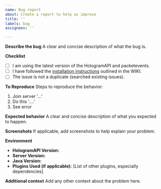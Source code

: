 ```yaml
---
name: Bug report
about: Create a report to help us improve
title: ''
labels: bug
assignees: ''

---
```


**Describe the bug**
A clear and concise description of what the bug is.

**Checklist**
- [ ] I am using the latest version of the HologramAPI and packetevents.
- [ ] I have followed the [installation instructions](https://github.com/max1mde/HologramLib/wiki/1.-Installation) outlined in the WIKI.
- [ ] The issue is not a duplicate (searched existing issues).

**To Reproduce**
Steps to reproduce the behavior:
1. Join server '...'
2. Do this '....'
3. See error

**Expected behavior**
A clear and concise description of what you expected to happen.

**Screenshots**
If applicable, add screenshots to help explain your problem.

**Environment**
- **HologramAPI Version:** 
- **Server Version:** 
- **Java Version:**
- **Plugins Used (if applicable):** [List of other plugins, especially dependencies]

**Additional context**
Add any other context about the problem here.
